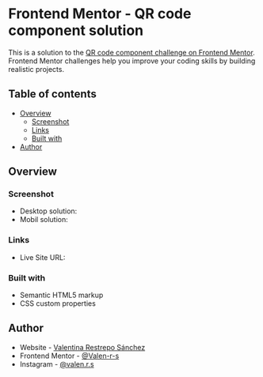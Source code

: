 # Frontend Mentor - QR code component solution

This is a solution to the [QR code component challenge on Frontend Mentor](https://www.frontendmentor.io/challenges/qr-code-component-iux_sIO_H). Frontend Mentor challenges help you improve your coding skills by building realistic projects.

## Table of contents

- [Overview](#overview)
  - [Screenshot](#screenshot)
  - [Links](#links)
  - [Built with](#built-with)
- [Author](#author)

## Overview

### Screenshot

- Desktop solution: [](./images/DesktopSolution.png)
- Mobil solution: [](./images/MobilSolution.png)

### Links

- Live Site URL: [](https://frontend-mentor-lilac-sigma.vercel.app/)

### Built with

- Semantic HTML5 markup
- CSS custom properties

## Author

- Website - [Valentina Restrepo Sánchez](https://valen-r-s.github.io/)
- Frontend Mentor - [@Valen-r-s](https://www.frontendmentor.io/profile/Valen-r-s)
- Instagram - [@valen.r.s](https://www.instagram.com/valen.r.s)
